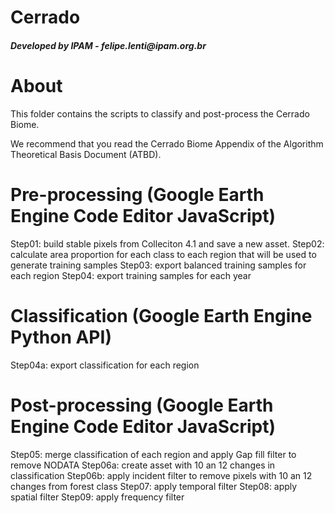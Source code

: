 <div class="fluid-row" id="header">
    <h1 class="title toc-ignore">Cerrado</h1>
    <h4 class="author"><em>Developed by  IPAM - felipe.lenti@ipam.org.br</em></h4>
</div>

# About
This folder contains the scripts to classify and post-process the Cerrado Biome.

We recommend that you read the Cerrado Biome Appendix of the Algorithm Theoretical Basis Document (ATBD).

# Pre-processing (Google Earth Engine Code Editor JavaScript)
Step01: build stable pixels from Colleciton 4.1 and save a new asset. 
Step02: calculate area proportion for each class to each region that will be used to generate training samples
Step03: export balanced training samples for each region
Step04: export training samples for each year

# Classification (Google Earth Engine Python API)
Step04a: export classification for each region

# Post-processing (Google Earth Engine Code Editor JavaScript)
Step05: merge classification of each region and apply Gap fill filter to remove NODATA
Step06a: create asset with 10 an 12 changes in classification
Step06b: apply incident filter to remove pixels with 10 an 12 changes from forest class
Step07: apply temporal filter
Step08: apply spatial filter
Step09: apply frequency filter
